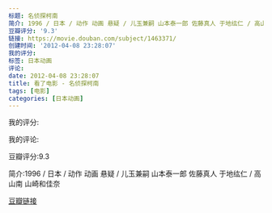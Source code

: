 ```yaml
---
标题: 名侦探柯南
简介: 1996 / 日本 / 动作 动画 悬疑 / 儿玉兼嗣 山本泰一郎 佐藤真人 于地纮仁 / 高山南 山崎和佳奈
豆瓣评分: '9.3'
链接: https://movie.douban.com/subject/1463371/
创建时间: '2012-04-08 23:28:07'
我的评分:
标签: 日本动画
评论:
date: 2012-04-08 23:28:07
title: 看了电影 - 名侦探柯南
tags: [电影]
categories: [日本动画]
---
```


我的评分:

我的评论:

豆瓣评分:9.3

简介:1996 / 日本 / 动作 动画 悬疑 / 儿玉兼嗣 山本泰一郎 佐藤真人 于地纮仁 / 高山南 山崎和佳奈

[豆瓣链接](https://movie.douban.com/subject/1463371/)


